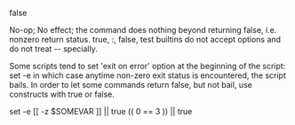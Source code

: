 false

No-op; No effect; the command does nothing beyond returning false, i.e. nonzero return status.
true, :, false, test builtins do not accept options and do not treat -- specially.

Some scripts tend to set 'exit on error' option at the beginning of the script: set -e
in which case anytime non-zero exit status is encountered, the script bails. In order
to let some commands return false, but not bail, use constructs with true or false.

set -e
[[ -z $SOMEVAR ]] || true
(( 0 == 3 )) || true


